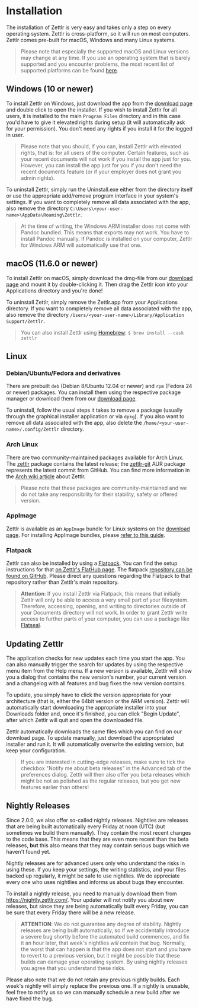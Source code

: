 # Installation

The installation of Zettlr is very easy and takes only a step on every operating system. Zettlr is cross-platform, so it will run on most computers. Zettlr comes pre-built for macOS, Windows and many Linux systems.

> Please note that especially the supported macOS and Linux versions may change at any time. If you use an operating system that is barely supported and you encounter problems, the most recent list of supported platforms can be found [here](https://www.electronjs.org/docs/latest/development/build-instructions-gn#platform-prerequisites).

## Windows (10 or newer)

To install Zettlr on Windows, just download the app from the [download page](https://www.zettlr.com/download) and double click to open the installer. If you wish to install Zettlr for all users, it is installed to the main `Program Files` directory and in this case you'd have to give it elevated rights during setup (it will automatically ask for your permission). You don't need any rights if you install it for the logged in user.

> Please note that you should, if you can, install Zettlr with elevated rights, that is: for all users of the computer. Certain features, such as your recent documents will not work if you install the app just for you. However, you can install the app just for you if you don't need the recent documents feature (or if your employer does not grant you admin rights).

To uninstall Zettlr, simply run the Uninstall.exe either from the directory itself or use the appropriate add/remove program interface in your system's settings. If you want to completely remove all data associated with the app, also remove the directory `C:\Users\<your-user-name>\AppData\Roaming\Zettlr`.

> At the time of writing, the Windows ARM installer does not come with Pandoc bundled. This means that exports may not work. You have to install Pandoc manually. If Pandoc is installed on your computer, Zettlr for Windows ARM will automatically use that one.

## macOS (11.6.0 or newer)

To install Zettlr on macOS, simply download the dmg-file from our [download page](https://www.zettlr.com/download) and mount it by double-clicking it. Then drag the Zettlr icon into your Applications directory and you're done!

To uninstall Zettlr, simply remove the Zettlr.app from your Applications directory. If you want to completely remove all data associated with the app, also remove the directory `/Users/<your-user-name>/Library/Application Support/Zettlr`.

> You can also install Zettlr using [Homebrew](https://formulae.brew.sh/cask/zettlr): `$ brew install --cask zettlr`

## Linux

### Debian/Ubuntu/Fedora and derivatives

There are prebuilt `deb` (Debian 8/Ubuntu 12.04 or newer) and `rpm` (Fedora 24 or newer) packages. You can install them using the respective package manager or download them from our [download page](https://www.zettlr.com/download).

To uninstall, follow the usual steps it takes to remove a package (usually through the graphical installer application or via `dpkg`). If you also want to remove all data associated with the app, also delete the `/home/<your-user-name>/.config/Zettlr` directory.

### Arch Linux

There are two community-maintained packages available for Arch Linux. The [zettlr](https://archlinux.org/packages/?name=zettlr) package contains the latest release; the [zettlr-git](https://aur.archlinux.org/packages/zettlr-git/) AUR package represents the latest commit from GitHub. You can find more information in the [Arch wiki article](https://wiki.archlinux.org/title/Zettlr) about Zettlr.

> Please note that these packages are community-maintained and we do not take any responsibility for their stability, safety or offered version.

### AppImage

Zettlr is available as an `AppImage` bundle for Linux systems on the [download page](https://www.zettlr.com/download). For installing AppImage bundles, please [refer to this guide](https://appimage.org/).

### Flatpack

Zettlr can also be installed by using a [Flatpack](https://flathub.org/home). You can find the setup instructions for that [on Zettlr's FlatHub page](https://flathub.org/apps/details/com.zettlr.Zettlr). The flatpack [repository can be found on GitHub](https://github.com/flathub/com.zettlr.Zettlr). Please direct any questions regarding the Flatpack to that repository rather than Zettlr's main repository.

> **Attention**: If you install Zettlr via Flatpack, this means that initially Zettlr will only be able to access a very small part of your filesystem. Therefore, accessing, opening, and writing to directories outside of your Documents directory will not work. In order to grant Zettlr write access to further parts of your computer, you can use a package like [Flatseal](https://flathub.org/apps/details/com.github.tchx84.Flatseal).

## Updating Zettlr

The application checks for new updates each time you start the app. You can also manually trigger the search for updates by using the respective menu item from the Help menu. If a new version is available, Zettlr will show you a dialog that contains the new version's number, your current version and a changelog with all features and bug fixes the new version contains.

To update, you simply have to click the version appropriate for your architecture (that is, either the 64bit version or the ARM version). Zettlr will automatically start downloading the appropriate installer into your Downloads folder and, once it's finished, you can click "Begin Update", after which Zettlr will quit and open the downloaded file.

Zettlr automatically downloads the same files which you can find on our download page. To update manually, just download the appropriated installer and run it. It will automatically overwrite the existing version, but keep your configuration.

> If you are interested in cutting-edge releases, make sure to tick the checkbox "Notify me about beta releases" in the Advanced tab of the preferences dialog. Zettlr will then also offer you beta releases which might be not as polished as the regular releases, but you get new features earlier than others!

## Nightly Releases

Since 2.0.0, we also offer so-called nightly releases. Nightlies are releases that are being built automatically every Friday at noon (UTC) (but sometimes we build them manually). They contain the most recent changes to the code base. This means that they are even more recent than the beta releases, **but** this also means that they may contain serious bugs which we haven't found yet.

Nightly releases are for advanced users only who understand the risks in using these. If you keep your settings, the writing statistics, and your files backed up regularly, it might be safe to use nightlies. We do appreciate every one who uses nightlies and informs us about bugs they encounter.

To install a nightly release, you need to manually download them from <https://nightly.zettlr.com/>. Your updater will not notify you about new releases, but since they are being automatically built every Friday, you can be sure that every Friday there will be a new release.

> **ATTENTION**: We do not guarantee any degree of stability. Nightly releases are being built automatically, so if we accidentally introduce a severe bug shortly before the automated build commences, and fix it an hour later, that week's nightlies _will_ contain that bug. Normally, the worst that can happen is that the app does not start and you have to revert to a previous version, but it might be possible that these builds can damage your operating system. By using nightly releases you agree that you understand these risks.

Please also note that we do not retain any previous nightly builds. Each week's nightly will simply replace the previous one. If a nightly is unusable, feel free to notify us so we can manually schedule a new build after we have fixed the bug.
